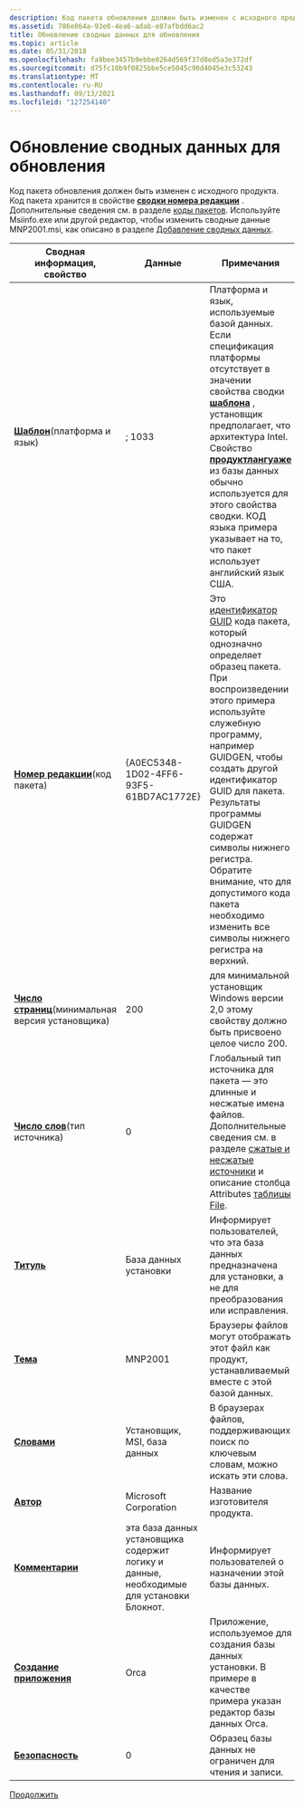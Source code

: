 ```yaml
---
description: Код пакета обновления должен быть изменен с исходного продукта.
ms.assetid: 786e864a-93e0-4ea6-adab-e87afbdd6ac2
title: Обновление сводных данных для обновления
ms.topic: article
ms.date: 05/31/2018
ms.openlocfilehash: fa9bee3457b9ebbe0264d569f37d8ed5a3e372df
ms.sourcegitcommit: d75fc10b9f0825bbe5ce5045c90d4045e3c53243
ms.translationtype: MT
ms.contentlocale: ru-RU
ms.lasthandoff: 09/13/2021
ms.locfileid: "127254140"
---
```

# <a name="updating-summary-information-for-an-upgrade"></a>Обновление сводных данных для обновления

Код пакета обновления должен быть изменен с исходного продукта. Код пакета хранится в свойстве [**сводки номера редакции**](revision-number-summary.md) . Дополнительные сведения см. в разделе [коды пакетов](package-codes.md). Используйте Msiinfo.exe или другой редактор, чтобы изменить сводные данные MNP2001.msi, как описано в разделе [Добавление сводных данных](adding-summary-information.md).



| Сводная информация, свойство                                                   | Данные                                                                             | Примечания                                                                                                                                                                                                                                                                                                                                                                                                |
|--------------------------------------------------------------------------------|----------------------------------------------------------------------------------|------------------------------------------------------------------------------------------------------------------------------------------------------------------------------------------------------------------------------------------------------------------------------------------------------------------------------------------------------------------------------------------------------|
| [**Шаблон**](template-summary.md)(платформа и язык)<br/>         | ; 1033                                                                            | Платформа и язык, используемые базой данных. Если спецификация платформы отсутствует в значении свойства сводки [**шаблона**](template-summary.md) , установщик предполагает, что архитектура Intel. Свойство [**продуктлангуаже**](productlanguage.md) из базы данных обычно используется для этого свойства сводки. КОД языка примера указывает на то, что пакет использует английский язык США. |
| [**Номер редакции**](revision-number-summary.md)(код пакета)<br/>    | {A0EC5348-1D02-4FF6-93F5-61BD7AC1772E}                                           | Это [идентификатор GUID](guid.md) кода пакета, который однозначно определяет образец пакета. При воспроизведении этого примера используйте служебную программу, например GUIDGEN, чтобы создать другой идентификатор GUID для пакета. Результаты программы GUIDGEN содержат символы нижнего регистра. Обратите внимание, что для допустимого кода пакета необходимо изменить все символы нижнего регистра на верхний.                                                     |
| [**Число страниц**](page-count-summary.md)(минимальная версия установщика)<br/> | 200                                                                              | для минимальной установщик Windows версии 2,0 этому свойству должно быть присвоено целое число 200.                                                                                                                                                                                                                                                                                                         |
| [**Число слов**](word-count-summary.md)(тип источника)<br/>            | 0                                                                                | Глобальный тип источника для пакета — это длинные и несжатые имена файлов. Дополнительные сведения см. в разделе [сжатые и несжатые источники](compressed-and-uncompressed-sources.md) и описание столбца Attributes [таблицы File](file-table.md).                                                                                                                               |
| [**Титуль**](title-summary.md)                                                 | База данных установки                                                            | Информирует пользователей, что эта база данных предназначена для установки, а не для преобразования или исправления.                                                                                                                                                                                                                                                                                                          |
| [**Тема**](subject-summary.md)                                             | MNP2001                                                                          | Браузеры файлов могут отображать этот файл как продукт, устанавливаемый вместе с этой базой данных.                                                                                                                                                                                                                                                                                                                    |
| [**Словами**](keywords-summary.md)                                           | Установщик, MSI, база данных                                                         | В браузерах файлов, поддерживающих поиск по ключевым словам, можно искать эти слова.                                                                                                                                                                                                                                                                                                                      |
| [**Автор**](author-summary.md)                                               | Microsoft Corporation                                                            | Название изготовителя продукта.                                                                                                                                                                                                                                                                                                                                                                  |
| [**Комментарии**](comments-summary.md)                                           | эта база данных установщика содержит логику и данные, необходимые для установки Блокнот. | Информирует пользователей о назначении этой базы данных.                                                                                                                                                                                                                                                                                                                                                    |
| [**Создание приложения**](creating-application-summary.md)                   | Orca                                                                             | Приложение, используемое для создания базы данных установки. В примере в качестве примера указан редактор базы данных Orca.                                                                                                                                                                                                                                                                                   |
| [**Безопасность**](security-summary.md)                                           | 0                                                                                | Образец базы данных не ограничен для чтения и записи.                                                                                                                                                                                                                                                                                                                                                      |



 

[Продолжить](validating-an-installation-upgrade.md)

 

 




